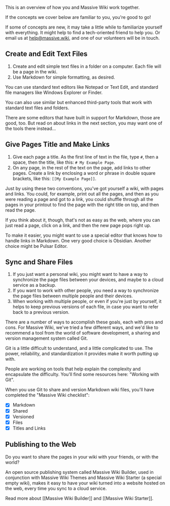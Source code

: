 This is an overview of how you and Massive Wiki work together.

If the concepts we cover below are familiar to you, you're good to go!

If some of concepts are new, it may take a little while to familiarize yourself with everything. It might help to find a tech-oriented friend to help you. Or email us at [help@massive.wiki](mailto:help@massive.wiki), and one of our volunteers will be in touch.

## Create and Edit Text Files

1. Create and edit simple text files in a folder on a computer. Each file will be a page in the wiki.
2. Use Markdown for simple formatting, as desired.

You can use standard text editors like Notepad or Text Edit, and standard file managers like Windows Explorer or Finder.

You can also use similar but enhanced third-party tools that work with standard text files and folders.

There are some editors that have built in support for Markdown, those are good, too.  But read on about links in the next section, you may want one of the tools there instead...

## Give Pages Title and Make Links

1. Give each page a title. As the first line of text in the file, type `#`, then a space, then the title, like this: `# My Example Page`.
2. On any page, in the rest of the text on the page, add links to other pages. Create a link by enclosing a word or phrase in double square brackets, like this: `[[My Example Page]]`.

Just by using these two conventions, you've got yourself a wiki, with pages and links.  You could, for example, print out all the pages, and then as you were reading a page and got to a link, you could shuffle through all the pages in your printout to find the page with the right title on top, and then read the page.

If you think about it, though, that's not as easy as the web, where you can just read a page, click on a link, and then the new page pops right up.

To make it easier, you might want to use a special editor that knows how to handle links in Markdown.  One very good choice is Obsidian.  Another choice might be Pulsar Editor.

## Sync and Share Files

1. If you just want a personal wiki, you might want to have a way to synchronize the page files between your devices, and maybe to a cloud service as a backup.
2. If you want to work with other people, you need a way to synchronize the page files between multiple people and their devices.
3. When working with multiple people, or even if you're just by yourself, it helps to keep previous versions of each file, in case you want to refer back to a previous version.

There are a number of ways to accomplish these goals, each with pros and cons.  For Massive Wiki, we've tried a few different ways, and we'd like to recommend a tool from the world of software development, a sharing and version management system called Git.

Git is a little difficult to understand, and a little complicated to use. The power, reliability, and standardization it provides make it worth putting up with.

People are working on tools that help explain the complexity and encapsulate the difficulty. You'll find some resources here: "Working with Git".

When you use Git to share and version Markdown wiki files, you'll have completed the "Massive Wiki checklist":

- [x] Markdown 
- [x] Shared
- [x] Versioned
- [x] Files
- [x] Titles and Links

## Publishing to the Web

Do you want to share the pages in your wiki with your friends, or with the world?

An open source publishing system called Massive Wiki Builder, used in conjunction with Massive Wiki Themes and Massive Wiki Starter (a special empty wiki), makes it easy to have your wiki turned into a website hosted on the web, every time you sync to a cloud service.

Read more about [[Massive Wiki Builder]] and [[Massive Wiki Starter]].